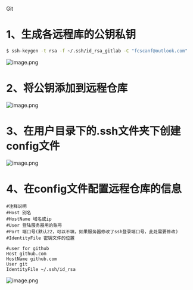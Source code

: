 Git
<a name="qBrlA"></a>
# 1、生成各远程库的公钥私钥
```bash
$ ssh-keygen -t rsa -f ~/.ssh/id_rsa_gitlab -C "fcscanf@outlook.com"
```
![image.png](https://cdn.nlark.com/yuque/0/2020/png/396745/1596520990159-f00f2108-ba15-4dde-938e-14789caa71c4.png#align=left&display=inline&height=424&originHeight=1272&originWidth=2278&size=232790&status=done&style=shadow&width=759.3333333333334)
<a name="BWbFn"></a>
# 2、将公钥添加到远程仓库
![image.png](https://cdn.nlark.com/yuque/0/2020/png/396745/1596521055346-c9d9e548-7a7e-44ff-ad5f-98ecaa6c319d.png#align=left&display=inline&height=469&originHeight=1408&originWidth=2614&size=506019&status=done&style=none&width=871.3333333333334)
<a name="L846h"></a>
# 3、在用户目录下的.ssh文件夹下创建config文件
![image.png](https://cdn.nlark.com/yuque/0/2020/png/396745/1596521168031-768c4d9b-d782-473c-8c22-5aefe0e4db8c.png#align=left&display=inline&height=554&originHeight=1663&originWidth=2189&size=305833&status=done&style=none&width=729.6666666666666)
<a name="pXpVe"></a>
# 4、在config文件配置远程仓库的信息
```
#注释说明
#Host 别名
#HostName 域名或ip
#User 登陆服务器用的账号
#Port 端口号(默认22，可以不填，如果服务器修改了ssh登录端口号，此处需要修改)
#IdentityFile 密钥文件的位置

#user for github
Host github.com
HostName github.com
User git
IdentityFile ~/.ssh/id_rsa
```
![image.png](https://cdn.nlark.com/yuque/0/2020/png/396745/1596521213873-d2330eb1-f41f-4427-ad24-fea043eabaf0.png#align=left&display=inline&height=597&originHeight=1792&originWidth=2230&size=349403&status=done&style=none&width=743.3333333333334)
